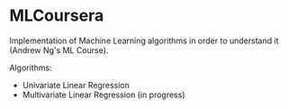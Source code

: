 # MLCoursera
Implementation of Machine Learning algorithms in order to understand it (Andrew Ng's ML Course).

Algorithms:
* Univariate Linear Regression
* Multivariate Linear Regression (in progress)
